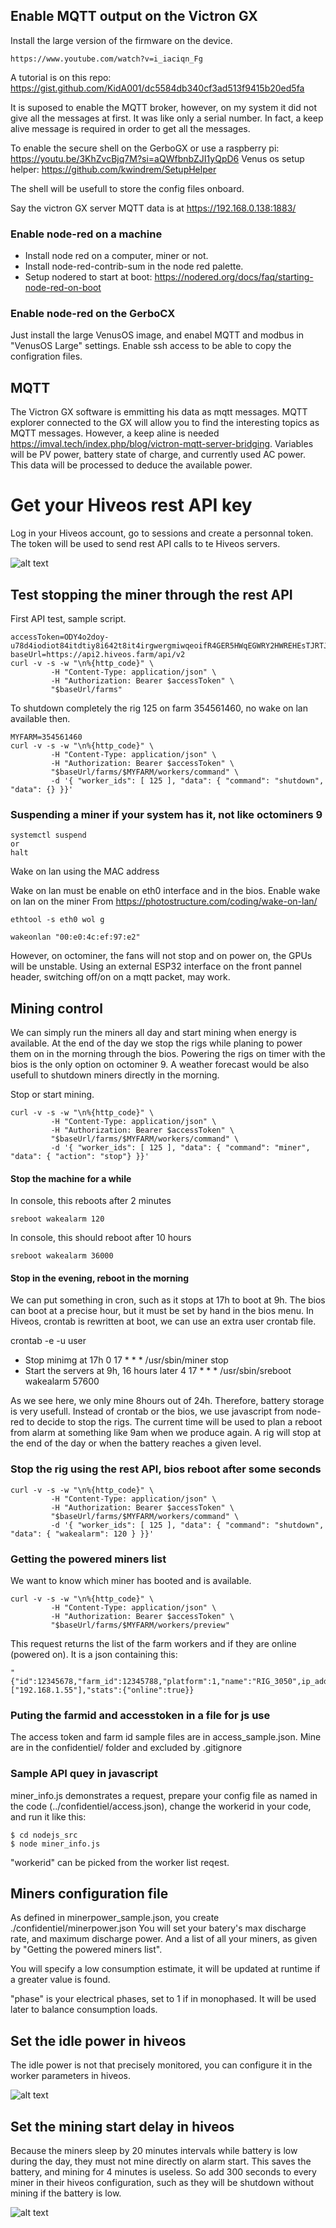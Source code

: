 

## Enable MQTT output on the Victron GX

Install the large version of the firmware on the device.

```
https://www.youtube.com/watch?v=i_iaciqn_Fg
```
A tutorial is on this repo: https://gist.github.com/KidA001/dc5584db340cf3ad513f9415b20ed5fa

It is suposed to enable the MQTT broker, however, on my system it did not give all the messages at first. It was like only a serial number.
In fact, a keep alive message is required in order to get all the messages.

To enable the secure shell on the GerboGX or use a raspberry pi:
https://youtu.be/3KhZvcBjq7M?si=aQWfbnbZJI1yQpD6
Venus os setup helper:
https://github.com/kwindrem/SetupHelper

The shell will be usefull to store the config files onboard.

Say the victron GX server MQTT data is at https://192.168.0.138:1883/

### Enable node-red on a machine

* Install node red on a computer, miner or not.
* Install node-red-contrib-sum in the node red palette.
* Setup nodered to start at boot: https://nodered.org/docs/faq/starting-node-red-on-boot

### Enable node-red on the GerboCX

Just install the large VenusOS image, and enabel MQTT and modbus in "VenusOS Large" settings.
Enable ssh access to be able to copy the configration files.

## MQTT

The Victron GX software is emmitting his data as mqtt messages.
MQTT explorer connected to the GX will allow you to find the interesting topics as MQTT messages.
However, a keep aline is needed https://imval.tech/index.php/blog/victron-mqtt-server-bridging. 
Variables will be PV power, battery state of charge, and currently used AC power.
This data will be processed to deduce the available power.

# Get your Hiveos rest API key

Log in your Hiveos account, go to sessions and create a personnal token.
The token will be used to send rest API calls to te Hiveos servers.

![alt text](https://github.com/mandraga/solarmining/blob/main/pictures/getAPIToken.png)

## Test stopping the miner through the rest API

First API test, sample script.
```
accessToken=ODY4o2doy-u78d4iodiot84itdtiy8i642t8it4irgwergmiwqeoifR4GER5HWqEGWRY2HWREHEsTJRTJR6gs8574t2y84yta864yv874aty2XXXXXXXXXXXXXXXXXXXXXXXXXXXXXXXXXXXXXXYourAccessTokenLookslikethis
baseUrl=https://api2.hiveos.farm/api/v2
curl -v -s -w "\n%{http_code}" \
         -H "Content-Type: application/json" \
         -H "Authorization: Bearer $accessToken" \
         "$baseUrl/farms"
```

To shutdown completely the rig 125 on farm 354561460, no wake on lan available then.

```
MYFARM=354561460
curl -v -s -w "\n%{http_code}" \
         -H "Content-Type: application/json" \
         -H "Authorization: Bearer $accessToken" \
         "$baseUrl/farms/$MYFARM/workers/command" \
         -d '{ "worker_ids": [ 125 ], "data": { "command": "shutdown", "data": {} }}'
```

### Suspending a miner if your system has it, not like octominers 9

```
systemctl suspend
or
halt
```
Wake on lan using the MAC address

Wake on lan must be enable on eth0 interface and in the bios.
Enable wake on lan on the miner
From https://photostructure.com/coding/wake-on-lan/
```
ethtool -s eth0 wol g
```
```
wakeonlan "00:e0:4c:ef:97:e2"
```
However, on octominer, the fans will not stop and on power on, the GPUs will be unstable.
Using an external ESP32 interface on the front pannel header, switching off/on on a mqtt packet, may work.

## Mining control

We can simply run the miners all day and start mining when energy is available.
At the end of the day we stop the rigs while planing to power them on in the morning through the bios.
Powering the rigs on timer with the bios is the only option on octominer 9.
A weather forecast would be also usefull to shutdown miners directly in the morning.

Stop or start mining.

```
curl -v -s -w "\n%{http_code}" \
         -H "Content-Type: application/json" \
         -H "Authorization: Bearer $accessToken" \
         "$baseUrl/farms/$MYFARM/workers/command" \
         -d '{ "worker_ids": [ 125 ], "data": { "command": "miner", "data": { "action": "stop"} }}'
```

#### Stop the machine for a while

In console, this reboots after 2 minutes
```
sreboot wakealarm 120
```

In console, this should reboot after 10 hours
```
sreboot wakealarm 36000
```

#### Stop in the evening, reboot in the morning

We can put something in cron, such as it stops at 17h to boot at 9h.
The bios can boot at a precise hour, but it must be set by hand in the bios menu.
In Hiveos, crontab is rewritten at boot, we can use an extra user crontab file.

crontab -e -u user

* Stop minimg at 17h
0 17 * * * /usr/sbin/miner stop
* Start the servers at 9h, 16 hours later
4 17 * * * /usr/sbin/sreboot wakealarm 57600

As we see here, we only mine 8hours out of 24h. Therefore, battery storage is very usefull.
Instead of crontab or the bios, we use javascript from node-red to decide to stop the rigs.
The current time will be used to plan a reboot from alarm at something like 9am when we produce again.
A rig will stop at the end of the day or when the battery reaches a given level.

### Stop the rig using the rest API, bios reboot after some seconds

```
curl -v -s -w "\n%{http_code}" \
         -H "Content-Type: application/json" \
         -H "Authorization: Bearer $accessToken" \
         "$baseUrl/farms/$MYFARM/workers/command" \
         -d '{ "worker_ids": [ 125 ], "data": { "command": "shutdown", "data": { "wakealarm": 120 } }}'
```

### Getting the powered miners list

We want to know which miner has booted and is available.

```
curl -v -s -w "\n%{http_code}" \
         -H "Content-Type: application/json" \
         -H "Authorization: Bearer $accessToken" \
         "$baseUrl/farms/$MYFARM/workers/preview"
```

This request returns the list of the farm workers and if they are online (powered on).
It is a json containing this:
```
"{"id":12345678,"farm_id":12345788,"platform":1,"name":"RIG_3050",ip_addresses":["192.168.1.55"],"stats":{"online":true}}
```

### Puting the farmid and accesstoken in a file for js use

The access token and farm id sample files are in access_sample.json.
Mine are in the confidentiel/ folder and excluded by .gitignore

### Sample API quey in javascript

miner_info.js demonstrates a request, prepare your config file as named in the code (../confidentiel/access.json), change the workerid in your code, and run it like this:

```
$ cd nodejs_src
$ node miner_info.js
```

"workerid" can be picked from the worker list reqest.

## Miners configuration file

As defined in minerpower_sample.json, you create ./confidentiel/minerpower.json
You will set your batery's max discharge rate, and maximum discharge power.
And a list of all your miners, as given by "Getting the powered miners list".

You will specify a low consumption estimate, it will be updated at runtime if a greater value is found.

"phase" is your electrical phases, set to 1 if in monophased.
It will be used later to balance consumption loads.

## Set the idle power in hiveos

The idle power is not that precisely monitored, you can configure it in the worker parameters in hiveos.

![alt text](https://github.com/mandraga/solarmining/blob/main/pictures/setidlepower.png)

## Set the mining start delay in hiveos

Because the miners sleep by 20 minutes intervals while battery is low during the day, they must not mine directly on alarm start.
This saves the battery, and mining for 4 minutes is useless.
So add 300 seconds to every miner in their hiveos configuration, such as they will be shutdown without mining if the battery is low.

![alt text](https://github.com/mandraga/solarmining/blob/main/pictures/minerdelayatstart.png)

